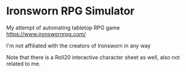 # Ironsworn RPG Simulator

My attempt of automating tabletop RPG game https://www.ironswornrpg.com/

I'm not affiliated with the creators of Ironsworn in any way

Note that there is a Roll20 interactive character sheet as well, also not related to me.